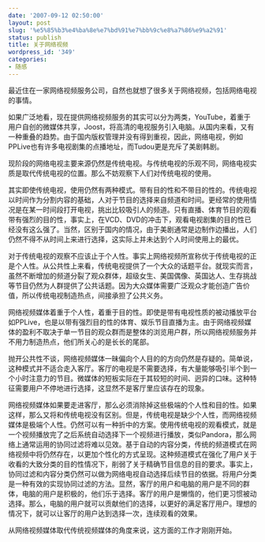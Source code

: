 ```yaml
---
date: '2007-09-12 02:50:00'
layout: post
slug: '%e5%85%b3%e4%ba%8e%e7%bd%91%e7%bb%9c%e8%a7%86%e9%a2%91'
status: publish
title: 关于网络视频
wordpress_id: '349'
categories:
- 随感
---
```


最近住在一家网络视频服务公司，自然也就想了很多关于网络视频，包括网络电视的事情。  
  
如果广泛地看，现在提供网络视频服务的其实可以分为两类，YouTube，着重于用户自创的微媒体共享，Joost，将高清的电视服务引入电脑。从国内来看，又有一种重叠的趋势。由于国内版权管理并没有得到重视，因此，网络电视，例如PPLive也有许多电视剧集的点播地址，而Tudou更是充斥了美剧韩剧。  
  
现阶段的网络电视主要来源仍然是传统电视。与传统电视的乐观不同，网络电视实质是取代传统电视的位置。那么不妨观察下人们对传统电视的使用。  
  
其实即使传统电视，使用仍然有两种模式。带有目的性和不带目的性的。传统电视以时间作为分割内容的基础，人对于节目的选择来自频道和时间。更经常的使用情况是在某一时间段打开电视，挑出比较吸引人的频道。只有直播、体育节目的观看带有强烈的目的性，事实上，在VCD、DVD的冲击下，观看电视剧集的目的性已经没有这么强了。当然，区别于国内的情况，由于美剧通常是边制作边播出，人们仍然不得不从时间上来进行选择，这实际上并未达到个人时间使用上的最优。  
  
对于传统电视的观察不应该止于个人性。事实上网络视频所宣称优于传统电视的正是个人性。从公共性上来看，传统电视提供了一个大众的话题平台。就现实而言，虽然不断增加的频道分裂了观众群体，超级女生、美国偶像、英国达人、生存挑战等节目仍然为人群提供了公共话题。因为大众媒体需要广泛观众才能创造广告价值，所以传统电视制造热点，间接承担了公共义务。  
  
网络视频媒体着重于个人性，着重于目的性。即使是带有电视性质的被动播放平台如PPLive，也是以带有强烈目的性的体育、娱乐节目直播为主。由于网络视频媒体的盈利不取决于单一节目的观众群而是整体的浏览用户群，所以网络视频服务并不用力制造热点，他们所关心的是长长的尾部。  
  
抛开公共性不谈，网络视频媒体一昧偏向个人目的的方向仍然是存疑的。简单说，这种模式并不适合走入客厅。客厅的电视是不需要选择，有大量能够吸引半个到一个小时注意力的节目。微媒体的短板实际在于其较短的时间、迥异的口味。这种特征需要用户不停地进行选择，这显然不是客厅里应该存在的现象。  
  
网络视频媒体如果要走进客厅，那么必须消除掉这些极端的个人性和目的性。如果这样，那么又将和传统电视没有区别。但是，传统电视是缺少个人性，而网络视频媒体是极端个人性。仍然可以有一种折中的方案。使用传统电视的观看模式，就是一个视频播放完了之后系统自动选择下一个视频进行播放，类似Pandora，那么网络上通常运用的协同过滤将难以见效。基于自动的内容分类，传统的频道模式在网络视频中将仍然存在，以更加个性化的方式呈现。这种频道模式在强化了用户关于收看的大致分类的目的性情况下，削弱了关于精确节目信息的目的要求。事实上，协同过滤和内容分类仍然可以做为网络电视自动选择后续节目的依据。将用户分类是一种有效的实现协同过滤的方法。显然，客厅的用户和电脑的用户是不同的群体，电脑的用户是积极的，他们乐于选择。客厅的用户是懒惰的，他们更习惯被动选择。那么，电脑的用户就可以贡献他们的选择，以更好的满足客厅用户。理想的情况下，就可以让客厅的用户达到选择一次，连续观看的效果。  
  
从网络视频媒体取代传统视频媒体的角度来说，这方面的工作才刚刚开始。  

